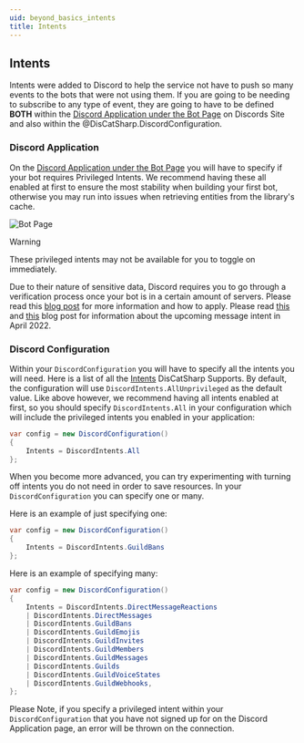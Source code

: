 ```yaml
---
uid: beyond_basics_intents
title: Intents
---
```


## Intents
Intents were added to Discord to help the service not have to push so many events to the bots that were not using them. If you are going to be needing to subscribe to any type of event, they are going to have to be defined **BOTH** within the
[Discord Application under the Bot Page](https://discord.com/developers/applications) on Discords Site and also within the @DisCatSharp.DiscordConfiguration.


### Discord Application
On the [Discord Application under the Bot Page](https://discord.com/developers/applications) you will have to specify if your bot requires Privileged Intents. We recommend having these all enabled at first to ensure the most stability when building your first bot, otherwise you may run into issues when retrieving entities from the library's cache.

![Bot Page](/images/Intents.png)

>[!WARNING]
 > These privileged intents may not be available for you to toggle on immediately.
 >
 > Due to their nature of sensitive data, Discord requires you to go through a verification process once your bot is in a certain amount of servers.
 > Please read this [blog post](https://support.discord.com/hc/en-us/articles/360040720412) for more information and how to apply.
 > Please read [this](https://support-dev.discord.com/hc/en-us/articles/4404772028055) and [this](https://support.discord.com/hc/en-us/articles/4410940809111) blog post for information about the upcoming message intent in April 2022.

### Discord Configuration
Within your `DiscordConfiguration` you will have to specify all the intents you will need. Here is a list of all the
[Intents](xref:DisCatSharp.Enums.DiscordIntents) DisCatSharp Supports. By default, the configuration will use `DiscordIntents.AllUnprivileged` as the default value. Like above however, we recommend having all intents enabled at first, so you should specify `DiscordIntents.All` in your configuration which will include the privileged intents you enabled in your application:

```csharp
var config = new DiscordConfiguration()
{
    Intents = DiscordIntents.All
};
```

When you become more advanced, you can try experimenting with turning off intents you do not need in order to save resources. In your `DiscordConfiguration` you can specify one or many.

Here is an example of just specifying one:
```csharp
var config = new DiscordConfiguration()
{
    Intents = DiscordIntents.GuildBans
};
```

Here is an example of specifying many:

```csharp
var config = new DiscordConfiguration()
{
    Intents = DiscordIntents.DirectMessageReactions
    | DiscordIntents.DirectMessages
    | DiscordIntents.GuildBans
    | DiscordIntents.GuildEmojis
    | DiscordIntents.GuildInvites
    | DiscordIntents.GuildMembers
    | DiscordIntents.GuildMessages
    | DiscordIntents.Guilds
    | DiscordIntents.GuildVoiceStates
    | DiscordIntents.GuildWebhooks,
};
```

Please Note, if you specify a privileged intent within your `DiscordConfiguration` that you have not signed up for on the Discord Application page, an error will be thrown on the connection.
